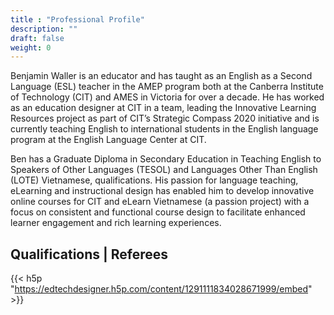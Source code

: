 ```yaml
---
title : "Professional Profile"
description: ""
draft: false
weight: 0
---
```

Benjamin Waller is an educator and has taught as an English as a Second Language (ESL) teacher in the AMEP program both at the Canberra Institute of Technology (CIT) and AMES in Victoria for over a decade. He has worked as an education designer at CIT in a team, leading the Innovative Learning Resources project as part of CIT’s Strategic Compass 2020 initiative and is currently teaching English to international students in the English language program at the English Language Center at CIT.

Ben has a Graduate Diploma in Secondary Education in Teaching English to Speakers of Other Languages (TESOL) and Languages Other Than English (LOTE) Vietnamese, qualifications. His passion for language teaching, eLearning and instructional design has enabled him to develop innovative online courses for CIT  and eLearn Vietnamese (a passion project) with a focus on consistent and functional course design to facilitate enhanced learner engagement and rich learning experiences.
## Qualifications | Referees
{{< h5p "https://edtechdesigner.h5p.com/content/1291111834028671999/embed" >}}
